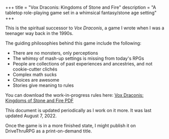 +++
title = "Vox Draconis: Kingdoms of Stone and Fire"
description = "A tabletop role-playing game set in a whimsical fantasy/stone age setting"
+++

This is the spiritual successor to _Vox Draconis_,
a game I wrote when I was a teenager way back in the 1990s.

The guiding philosophies behind this game include the following:

-   There are no monsters, only perceptions
-   The whimsy of mash-up settings is missing from today's RPGs
-   People are collections of past experiences and ancestries, and not cookie-cutter clichés
-   Complex math sucks
-   Choices are awesome
-   Stories give meaning to rules

You can download the work-in-progress rules here: [Vox Draconis: Kingdoms of Stone and Fire PDF](https://dungeonhack.nyc3.digitaloceanspaces.com/rpgs/vox-draconis-ksf.pdf)

This document is updated periodically as I work on it more. It was last updated August 7, 2022.

Once the game is in a more finished state, I might publish it on DriveThruRPG as a print-on-demand title.
